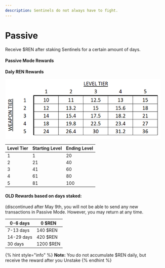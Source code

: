 ```yaml
---
description: Sentinels do not always have to fight.
---
```


# Passive

Receive $REN after staking Sentinels for a certain amount of days.

#### Passive Mode Rewards

**Daly REN Rewards**

![](../.gitbook/assets/image.png)

| Level Tier | Starting Level | Ending Level |
| ---------- | -------------- | ------------ |
| 1          | 1              | 20           |
| 2          | 21             | 40           |
| 3          | 41             | 60           |
| 4          | 61             | 80           |
| 5          | 81             | 100          |

#### OLD  Rewards based on days staked:

(discontinued after May 9th, you will not be able to send any new transactions in Passive Mode.  However, you may return at any time.

| 0-6 days   | 0 $REN    |
| ---------- | --------- |
| 7-13 days  | 140 $REN  |
| 14-29 days | 420 $REN  |
| 30 days    | 1200 $REN |

{% hint style="info" %}
**Note:** You do not accumulate $REN daily, but receive the reward after you Unstake
{% endhint %}
